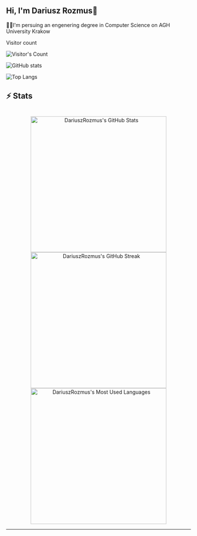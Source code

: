 ## Hi, I'm Dariusz Rozmus👋
👨‍💻I'm persuing an engenering degree in Computer Science on AGH University Krakow

<div align="left"> 
  <p>Visitor count</p>
  <img src="https://profile-counter.glitch.me/{DariuszRozmus}/count.svg" alt="Visitor's Count" />
</div>

![GitHub stats](https://github-readme-stats.vercel.app/api?username=DariuszRozmus&show_icons=true&theme=radical)


![Top Langs](https://github-readme-stats.vercel.app/api/top-langs/?username=DariuszRozmus&layout=compact&theme=radical)

## ⚡️ Stats

<br>

<div align="center">
  <img width="370" src="https://github-readme-stats.vercel.app/api?username=DariuszRozmus&theme=transparent&count_private=true&show_icons=true&rank_icon=github&locale=en" alt="DariuszRozmus's GitHub Stats" />
  <img width="370" src="https://github-readme-streak-stats.herokuapp.com/?user=DariuszRozmus&theme=transparent&count_private=true&border_radius=10&locale=en" alt="DariuszRozmus's GitHub Streak" />
  <img width="370" src="https://github-readme-stats.vercel.app/api/top-langs?username=DariuszRozmus&theme=transparent&layout=donut&hide=css&langs_count=8&border_radius=10&show_icons=true&locale=en" alt="DariuszRozmus's Most Used Languages" />
</div>

<hr>


